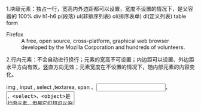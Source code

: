 <!--
 * @Date: 2021-12-16 11:05:14
 * @LastEditors: youyi
 * @LastEditTime: 2021-12-16 13:30:56
-->

1.块级元素：独占一行，宽高内外边距都可以设置，宽度不设置的情况下，是父容器的 100%
div h1-h6 p(段落) ul(非排序列表) ol(排序表单) dl(定义列表) table form

<dl>
  <dt>Firefox</dt>
  <dd>A free, open source, cross-platform, graphical web browser
      developed by the Mozilla Corporation and hundreds of volunteers.
  </dd>
  <!-- other terms and definitions -->
</dl>

2.行内元素：不会自动进行换行；元素的宽高不可设置；内边距可以设置、外边距水平方向有效，竖直方向无效；元素宽度在不设置的情况下，随内部元素的内容变化。

img , input , select ,textarea, span
<img>、<input>、<textarea>、<select>、<object>是行内元素，但是它们却可以设置宽高，因为它们是行内置换元素。

3.行内元素与块级元素间的相互转换
　 1、display，将元素设置为块级、行内或是其它。　　 2、float，隐形地把内联元素转换为行内块级元素。不会占据一行，相当于 display：inline-block;　　 3、position,属性值为 absolute、fixed 时,隐形地把内联元素转换为块级元素，其它属性值不会做转换。
